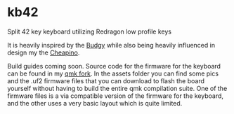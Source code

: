 # kb42
Split 42 key keyboard utilizing Redragon low profile keys

It is heavily inspired by the [Budgy](https://github.com/doesntfazer/Budgy)
while also being heavily influenced in design my the
[Cheapino](https://github.com/tompi/cheapino).

Build guides coming soon. Source code for the firmware for the keyboard can be found in my [qmk fork](https://github.com/TyGuy60401/qmk_firmware).
In the assets folder you can find some pics and the .uf2 firmware files that you can download to flash the board yourself without having to build
the entire qmk compilation suite. One of the firmware files is a via compatible version of the firmware for the keyboard, and the other uses a very
basic layout which is quite limited.

